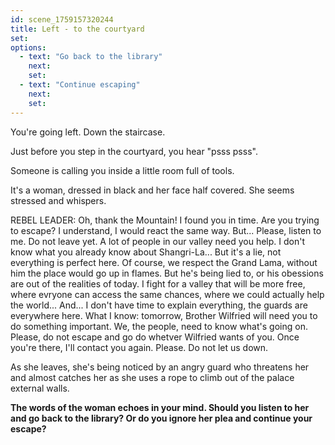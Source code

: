 ```yaml
---
id: scene_1759157320244
title: Left - to the courtyard
set:
options:
  - text: "Go back to the library"
    next: 
    set:
  - text: "Continue escaping"
    next: 
    set:
---
```


You're going left. Down the staircase. 

Just before you step in the courtyard, you hear "psss psss". 

Someone is calling you inside a little room full of tools. 

It's a woman, dressed in black and her face half covered. She seems stressed and whispers.

REBEL LEADER:  Oh, thank the Mountain! I found you in time. Are you trying to escape? I understand, I would react the same way. But... Please, listen to me. Do not leave yet. A lot of people in our valley need you help. I don't know what you already know about Shangri-La... But it's a lie, not everything is perfect here. Of course, we respect the Grand Lama, without him the place would go up in flames. But he's being lied to, or his obessions are out of the realities of today. I fight for a valley that will be more free, where evryone can access the same chances, where we could actually help the world... And... I don't have time to explain everything, the guards are everywhere here. What I know: tomorrow, Brother Wilfried will need you to do something important. We, the people, need to know what's going on. Please, do not escape and go do whetver Wilfried wants of you. Once you're there, I'll contact you again. Please. Do not let us down. 

As she leaves, she's being noticed by an angry guard who threatens her and almost catches her as she uses a rope to climb out of the palace external walls.

**The words of the woman echoes in your mind. Should you listen to her and go back to the library? Or do you ignore her plea and continue your escape?**